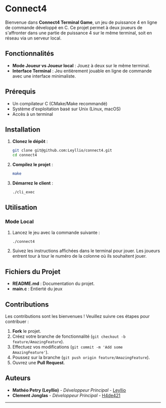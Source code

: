 # Connect4 

Bienvenue dans **Connect4 Terminal Game**, un jeu de puissance 4 en ligne de commande développé en C. Ce projet permet à deux joueurs de s'affronter dans une partie de puissance 4 sur le même terminal, soit en réseau via un serveur local.

## Fonctionnalités

- **Mode Joueur vs Joueur local** : Jouez à deux sur le même terminal.
- **Interface Terminal** : Jeu entièrement jouable en ligne de commande avec une interface minimaliste.

## Prérequis

- Un compilateur C (CMake/Make recommandé)
- Système d'exploitation basé sur Unix (Linux, macOS)
- Accès à un terminal

## Installation

1. **Clonez le dépôt** :
    ```bash
    git clone git@github.com:Leyllio/connect4.git
    cd connect4
    ```

2. **Compilez le projet** :
    ```bash
    make
    ```

3. **Démarrez le client** :
    ```bash
    ./cli_exec
    ```

## Utilisation

### Mode Local

1. Lancez le jeu avec la commande suivante :
    ```bash
    ./connect4
    ```

2. Suivez les instructions affichées dans le terminal pour jouer. Les joueurs entrent tour à tour le numéro de la colonne où ils souhaitent jouer.

## Fichiers du Projet

- **README.md** : Documentation du projet.
- **main.c** : Entierté du jeux

## Contributions

Les contributions sont les bienvenues ! Veuillez suivre ces étapes pour contribuer :

1. **Fork** le projet.
2. Créez votre branche de fonctionnalité (`git checkout -b feature/AmazingFeature`).
3. Effectuez vos modifications (`git commit -m 'Add some AmazingFeature'`).
4. Poussez sur la branche (`git push origin feature/AmazingFeature`).
5. Ouvrez une **Pull Request**.

## Auteurs

- **Mathéo Petry (Leyllio)** - *Développeur Principal* - [Leyllio](https://github.com/Leyllio)
- **Clement Jonglas** - *Développeur Principal* - [H4de421](https://github.com/H4de421)

---